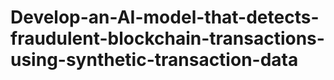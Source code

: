 # Develop-an-AI-model-that-detects-fraudulent-blockchain-transactions-using-synthetic-transaction-data
